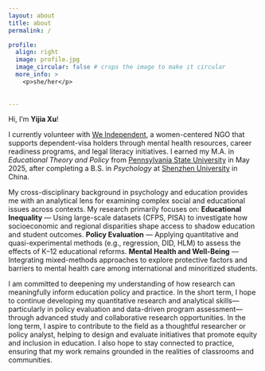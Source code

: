 ```yaml
---
layout: about
title: about
permalink: /

profile:
  align: right
  image: profile.jpg
  image_circular: false # crops the image to make it circular
  more_info: >
    <p>she/her</p>
 
    
---
```


Hi, I’m **Yijia Xu**! 

I currently volunteer with [We Independent](https://www.weindependent.org), a women-centered NGO that supports dependent-visa holders through mental health resources, career readiness programs, and legal literacy initiatives.
I earned my M.A. in *Educational Theory and Policy* from [Pennsylvania State University](https://www.psu.edu/)  in May 2025, after completing a B.S. in *Psychology* at [Shenzhen University](https://en.szu.edu.cn) in China.

My cross-disciplinary background in psychology and education provides me with an analytical lens for examining complex social and educational issues across contexts. My research primarily focuses on:
**Educational Inequality** — Using large-scale datasets (CFPS, PISA) to investigate how socioeconomic and regional disparities shape access to shadow education and student outcomes.
**Policy Evaluation** — Applying quantitative and quasi-experimental methods (e.g., regression, DID, HLM) to assess the effects of K–12 educational reforms.
**Mental Health and Well-Being** — Integrating mixed-methods approaches to explore protective factors and barriers to mental health care among international and minoritized students.

  
I am committed to deepening my understanding of how research can meaningfully inform education policy and practice. In the short term, I hope to continue developing my quantitative research and analytical skills—particularly in policy evaluation and data-driven program assessment—through advanced study and collaborative research opportunities. In the long term, I aspire to contribute to the field as a thoughtful researcher or policy analyst, helping to design and evaluate initiatives that promote equity and inclusion in education. I also hope to stay connected to practice, ensuring that my work remains grounded in the realities of classrooms and communities.
